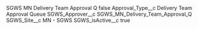 <?xml version="1.0" encoding="UTF-8"?>
<CustomMetadata xmlns="http://soap.sforce.com/2006/04/metadata" xmlns:xsi="http://www.w3.org/2001/XMLSchema-instance" xmlns:xsd="http://www.w3.org/2001/XMLSchema">
    <label>SGWS MN Delivery Team Approval Q</label>
    <protected>false</protected>
    <values>
        <field>Approval_Type__c</field>
        <value xsi:type="xsd:string">Delivery Team Approval Queue</value>
    </values>
    <values>
        <field>SGWS_Approver__c</field>
        <value xsi:type="xsd:string">SGWS_MN_Delivery_Team_Approval_Q</value>
    </values>
    <values>
        <field>SGWS_Site__c</field>
        <value xsi:type="xsd:string">MN - SGWS</value>
    </values>
    <values>
        <field>SGWS_isActive__c</field>
        <value xsi:type="xsd:boolean">true</value>
    </values>
</CustomMetadata>
